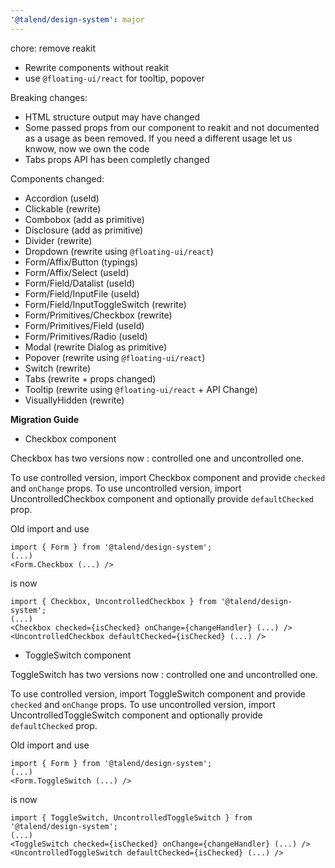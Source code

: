 ```yaml
---
'@talend/design-system': major
---
```


chore: remove reakit

* Rewrite components without reakit
* use `@floating-ui/react` for tooltip, popover

Breaking changes:
* HTML structure output may have changed
* Some passed props from our component to reakit and not documented as a usage as been removed. If you need a different usage let us knwow, now we own the code
* Tabs props API has been completly changed

Components changed:
* Accordion (useId)
* Clickable (rewrite)
* Combobox (add as primitive)
* Disclosure (add as primitive)
* Divider (rewrite)
* Dropdown (rewrite using `@floating-ui/react`)
* Form/Affix/Button (typings)
* Form/Affix/Select (useId)
* Form/Field/Datalist (useId)
* Form/Field/InputFile (useId)
* Form/Field/InputToggleSwitch (rewrite)
* Form/Primitives/Checkbox (rewrite)
* Form/Primitives/Field (useId)
* Form/Primitives/Radio (useId)
* Modal (rewrite Dialog as primitive)
* Popover (rewrite using `@floating-ui/react`)
* Switch (rewrite)
* Tabs (rewrite + props changed)
* Tooltip (rewrite using `@floating-ui/react` + API Change)
* VisuallyHidden (rewrite)


**Migration Guide**

* Checkbox component

Checkbox has two versions now : controlled one and uncontrolled one.

To use controlled version, import Checkbox component and provide `checked` and `onChange` props.
To use uncontrolled version, import UncontrolledCheckbox component and optionally provide `defaultChecked` prop.

Old import and use
```
import { Form } from '@talend/design-system';
(...)
<Form.Checkbox (...) />
```

is now
```
import { Checkbox, UncontrolledCheckbox } from '@talend/design-system';
(...)
<Checkbox checked={isChecked} onChange={changeHandler} (...) />
<UncontrolledCheckbox defaultChecked={isChecked} (...) />
```

* ToggleSwitch component

ToggleSwitch has two versions now : controlled one and uncontrolled one.

To use controlled version, import ToggleSwitch component and provide `checked` and `onChange` props.
To use uncontrolled version, import UncontrolledToggleSwitch component and optionally provide `defaultChecked` prop.

Old import and use
```
import { Form } from '@talend/design-system';
(...)
<Form.ToggleSwitch (...) />
```

is now
```
import { ToggleSwitch, UncontrolledToggleSwitch } from '@talend/design-system';
(...)
<ToggleSwitch checked={isChecked} onChange={changeHandler} (...) />
<UncontrolledToggleSwitch defaultChecked={isChecked} (...) />
```

